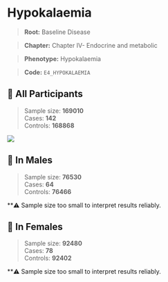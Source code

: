 # Hypokalaemia

> **Root:** Baseline Disease  

> **Chapter:** Chapter IV- Endocrine and metabolic  

> **Phenotype:** Hypokalaemia  

> **Code:** `E4_HYPOKALAEMIA`

## 🧪 All Participants  
> Sample size: **169010**  
> Cases: **142**  
> Controls: **168868**
<img src="/Disease/Figures/ALL/Baseline/E4_HYPOKALAEMIA.png"/>
<CsvTable src="/Disease/Data/ALL/Baseline/LG_E4_HYPOKALAEMIA.csv" label="🔍 View full results" />

## 👨 In Males  
> Sample size: **76530**  
> Cases: **64**  
> Controls: **76466**

**⚠️ Sample size too small to interpret results reliably.

## 👩 In Females  
> Sample size: **92480**  
> Cases: **78**  
> Controls: **92402**

**⚠️ Sample size too small to interpret results reliably.
